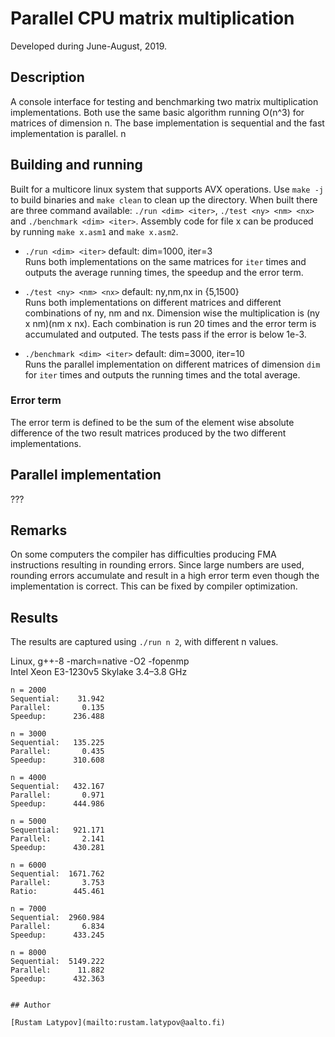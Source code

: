 # Parallel CPU matrix multiplication 

Developed during June-August, 2019.


## Description

A console interface for testing and benchmarking two matrix multiplication implementations. Both use the same basic algorithm running O(n^3) for matrices of dimension n. The base implementation is sequential and the fast implementation is parallel. n


## Building and running

Built for a multicore linux system that supports AVX operations. Use `make -j` to build binaries and `make clean` to clean up the directory. When built there are three command available: `./run <dim> <iter>`, `./test <ny> <nm> <nx>` and `./benchmark <dim> <iter>`. Assembly code for file x can be produced by running `make x.asm1` and `make x.asm2`.

- `./run <dim> <iter>` default: dim=1000, iter=3 <br/>
Runs both implementations on the same matrices for `iter` times and outputs the average running times, the speedup and the error term.

- `./test <ny> <nm> <nx>` default: ny,nm,nx in {5,1500} <br/>
Runs both implementations on different matrices and different combinations of ny, nm and nx. Dimension wise the multiplication is (ny x nm)(nm x nx). Each combination is run 20 times and the error term is accumulated and outputed. The tests pass if the error is below 1e-3. 

- `./benchmark <dim> <iter>` default: dim=3000, iter=10 <br/>
Runs the parallel implementation on different matrices of dimension `dim` for `iter` times and outputs the running times and the total average.

### Error term
The error term is defined to be the sum of the element wise absolute difference of the two result matrices produced by the two different implementations.


## Parallel implementation
???


## Remarks
On some computers the compiler has difficulties producing FMA instructions resulting in rounding errors. Since large numbers are used, rounding errors accumulate and result in a high error term even though the implementation is correct. This can be fixed by compiler optimization. 


## Results
The results are captured using `./run n 2`, with different n values. 

Linux, g++-8 -march=native -O2 -fopenmp <br/>
Intel Xeon E3-1230v5 Skylake 3.4–3.8 GHz

```
n = 2000
Sequential:    31.942 
Parallel:       0.135
Speedup:      236.488

n = 3000
Sequential:   135.225 
Parallel:       0.435 
Speedup:      310.608

n = 4000
Sequential:   432.167 
Parallel:       0.971 
Speedup:      444.986

n = 5000
Sequential:   921.171 
Parallel:       2.141 
Speedup:      430.281

n = 6000
Sequential:  1671.762 
Parallel:       3.753 
Ratio:        445.461

n = 7000
Sequential:  2960.984 
Parallel:       6.834 
Speedup:      433.245 

n = 8000
Sequential:  5149.222 
Parallel:      11.882 
Speedup:      432.363 


## Author

[Rustam Latypov](mailto:rustam.latypov@aalto.fi)
